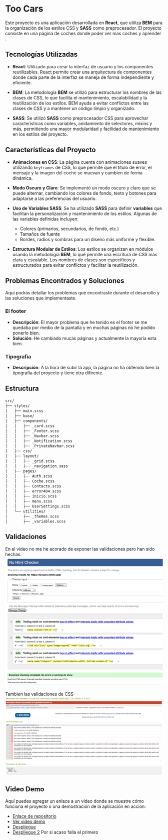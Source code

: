 # Too Cars

Este proyecto es una aplicación desarrollada en **React**, que utiliza **BEM** para la organización de los estilos CSS y **SASS** como preprocesador. El proyecto consiste en una página de coches donde poder ver mas coches y aprender .

## Tecnologías Utilizadas

- **React**: Utilizado para crear la interfaz de usuario y los componentes reutilizables. React permite crear una arquitectura de componentes donde cada parte de la interfaz se maneja de forma independiente y eficiente.
  
- **BEM**: La metodología **BEM** se utilizó para estructurar los nombres de las clases de CSS, lo que facilita el mantenimiento, escalabilidad y la reutilización de los estilos. BEM ayuda a evitar conflictos entre las clases de CSS y a mantener un código limpio y organizado.
  
- **SASS**: Se utilizó **SASS** como preprocesador CSS para aprovechar características como variables, anidamiento de selectores, mixins y más, permitiendo una mayor modularidad y facilidad de mantenimiento en los estilos del proyecto.

## Características del Proyecto

- **Animaciones en CSS**: La página cuenta con animaciones suaves utilizando `keyframes` de CSS, lo que permite que el título de error, el mensaje y la imagen del coche se muevan y cambien de forma dinámica.
  
- **Modo Oscuro y Claro**: Se implementó un modo oscuro y claro que se puede alternar, cambiando los colores de fondo, texto y botones para adaptarse a las preferencias del usuario.
  
- **Uso de Variables SASS**: Se ha utilizado **SASS** para definir **variables** que facilitan la personalización y mantenimiento de los estilos. Algunas de las variables definidas incluyen:
  - Colores (primarios, secundarios, de fondo, etc.)
  - Tamaños de fuente
  - Bordes, radios y sombras para un diseño más uniforme y flexible.
  
- **Estructura Modular de Estilos**: Los estilos se organizan en módulos usando la metodología **BEM**, lo que permite una escritura de CSS más clara y escalable. Los nombres de clases son específicos y estructurados para evitar conflictos y facilitar la reutilización.

## Problemas Encontrados y Soluciones

Aquí podrás detallar los problemas que encontraste durante el desarrollo y las soluciones que implementaste.

### El footer
   - **Descripción**: El mayor problema que he tenido es el footer se me quedaba por medio de la pantalla y en muchas páginas no he podido ponerlo bien.
   - **Solución**: He cambiado mucas páginas y actualmente la mayoria esta bien.

### Tipografia
   - **Descripción**: A la hora de subir la app, la página no ha obtenido bien la tipografia del proyecto y tiene otra difirente.


## Estructura
```
src/
├── styles/
│   ├── main.scss
│   ├── base/
│   ├── components/
│   │   ├── _card.scss
│   │   ├── _Footer.scss
│   │   ├── _Navbar.scss
│   │   ├── _Notification.scss
│   │   ├── _PrivateNavbar.scss
│   ├── css/
│   ├── layout/
│   │   ├── _grid.scss
│   │   ├── _navigation.sass
│   ├── pages/
│   │   ├── Auth.scss
│   │   ├── Coche.scss
│   │   ├── Contacto.scss
│   │   ├── error404.scss
│   │   ├── inicio.scss
│   │   ├── menu.scss
│   │   ├── UserSettings.scss
│   └── utilities/
│       ├── _themes.scss
│       ├── _variables.scss

```

## Validaciones
En el video no me he acorado de exponer las validaciones pero han sido hechas.
![alt text](image.png)

Tambien las validaciones de CSS
![alt text](image-1.png)

## Video Demo

Aquí puedes agregar un enlace a un video donde se muestre cómo funciona el proyecto o una demostración de la aplicación en acción:

- [Enlace de repositorio](https://github.com/AndriuuU/React-Proyecto4-Too-Cars)
- [Ver video demo](URL_DEL_VIDEO)
- [Despliegue](https://toocars.netlify.app/)
- [Despliegue 2](https://rad-semolina-0aebe9.netlify.app/) Por si acaso falla el primero


